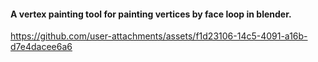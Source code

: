 #### A vertex painting tool for painting vertices by face loop in blender.
https://github.com/user-attachments/assets/f1d23106-14c5-4091-a16b-d7e4dacee6a6

